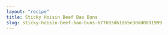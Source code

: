```yaml
---
layout: "recipe"
title: Sticky Hoisin Beef Bao Buns
slug: sticky-hoisin-beef-bao-buns-677693d61d65e30dd0891999
---
```

